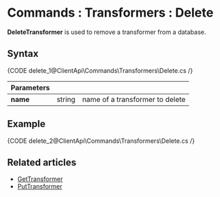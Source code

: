 # Commands : Transformers : Delete

**DeleteTransformer** is used to remove a transformer from a database.

## Syntax

{CODE delete_1@ClientApi\Commands\Transformers\Delete.cs /}

| Parameters | | |
| ------------- | ------------- | ----- |
| **name** | string | name of a transformer to delete |

## Example

{CODE delete_2@ClientApi\Commands\Transformers\Delete.cs /}

## Related articles

- [GetTransformer](../../../client-api/commands/transformers/get)  
- [PutTransformer](../../../client-api/commands/transformers/put)  